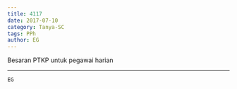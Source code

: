 ```yaml
---
title: 4117
date: 2017-07-10
category: Tanya-SC
tags: PPh
author: EG
---
```


Besaran PTKP untuk pegawai harian

---



`EG`
